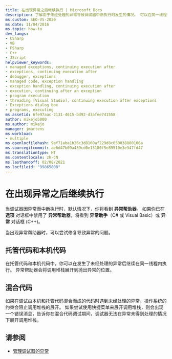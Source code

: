 ```yaml
---
title: 在出现异常之后继续执行 | Microsoft Docs
description: 了解由于未经处理的异常导致调试器中断执行时发生的情况。 可以在同一线程中继续执行。
ms.custom: SEO-VS-2020
ms.date: 11/04/2016
ms.topic: how-to
dev_langs:
- CSharp
- VB
- FSharp
- C++
- JScript
helpviewer_keywords:
- managed exceptions, continuing execution after
- exceptions, continuing execution after
- debugger, exceptions
- managed code, exception handling
- exception handling, continuing execution after
- execution, continuing after an exception
- program execution
- threading [Visual Studio], continuing execution after exceptions
- Exceptions dialog box
- programs, executing
ms.assetid: 6fe97aac-2131-4615-bd92-d3afee741558
author: mikejo5000
ms.author: mikejo
manager: jmartens
ms.workload:
- multiple
ms.openlocfilehash: 9af71aba1b26c3d8160af229d8c050038800106a
ms.sourcegitcommit: ae6d47b09a439cd0e13180f5e89510e3e347fd47
ms.translationtype: HT
ms.contentlocale: zh-CN
ms.lasthandoff: 02/08/2021
ms.locfileid: "99865808"
---
```

# <a name="continuing-execution-after-an-exception"></a>在出现异常之后继续执行
当调试器因异常而中断执行时，默认情况下，你将看到 **异常帮助器**。 如果你已在 **选项** 对话框中禁用了 **异常帮助器**，将看到 **异常助手**（C# 或 Visual Basic）或 **异常** 对话框 (C++)。

 当出现异常帮助器时，可以尝试修复导致异常的问题。

## <a name="managed-and-native-code"></a>托管代码和本机代码
 在托管代码和本机代码中，你可以在发生了未经处理的异常后继续在同一线程内执行。 异常帮助器会将调用堆栈展开到抛出异常的位置。

## <a name="mixed-code"></a>混合代码
 如果在调试由本机和托管代码混合而成的代码时遇到未经处理的异常，操作系统的约束会阻止调用堆栈的展开。 如果尝试使用快捷菜单来展开调用堆栈，则会出现一个错误消息，告诉你在混合代码调试期间，调试器无法在异常未得到处理的情况下展开调用堆栈。

## <a name="see-also"></a>请参阅

- [管理调试器的异常](../debugger/managing-exceptions-with-the-debugger.md)